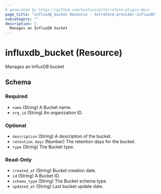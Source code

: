 ```yaml
---
# generated by https://github.com/hashicorp/terraform-plugin-docs
page_title: "influxdb_bucket Resource - terraform-provider-influxdb"
subcategory: ""
description: |-
  Manages an InfluxDB bucket
---
```


# influxdb_bucket (Resource)

Manages an InfluxDB bucket



<!-- schema generated by tfplugindocs -->
## Schema

### Required

- `name` (String) A Bucket name.
- `org_id` (String) An organization ID.

### Optional

- `description` (String) A description of the bucket.
- `retention_days` (Number) The retention days for the bucket.
- `type` (String) The Bucket type.

### Read-Only

- `created_at` (String) Bucket creation date.
- `id` (String) A Bucket ID.
- `schema_type` (String) The Bucket schema type.
- `updated_at` (String) Last bucket update date.
